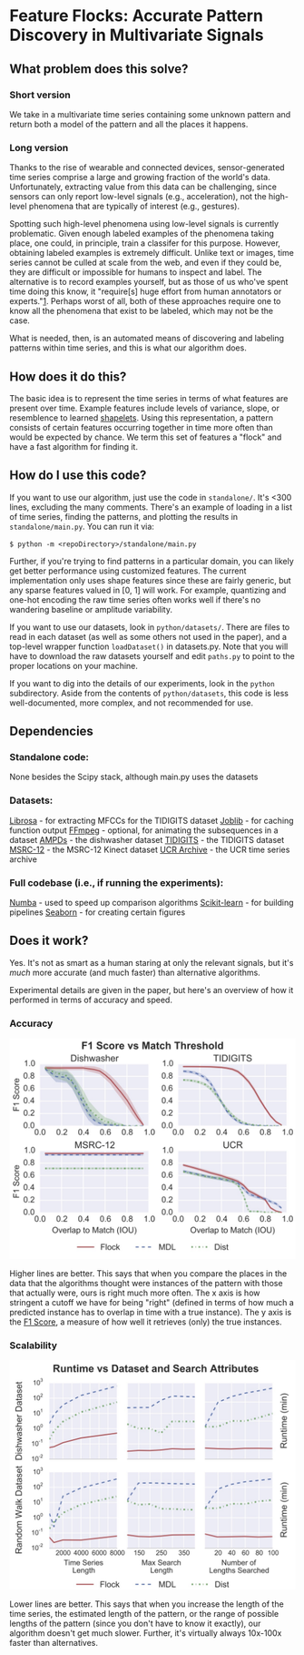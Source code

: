 
# Feature Flocks: Accurate Pattern Discovery in Multivariate Signals

## What problem does this solve?

### Short version

We take in a multivariate time series containing some unknown pattern and return both a model of the pattern and all the places it happens.

### Long version

Thanks to the rise of wearable and connected devices, sensor-generated time series comprise a large and growing fraction of the world's data. Unfortunately, extracting value from this data can be challenging, since sensors can only report low-level signals (e.g., acceleration), not the high-level phenomena that are typically of interest (e.g., gestures).

Spotting such high-level phenomena using low-level signals is currently problematic. Given enough labeled examples of the phenomena taking place, one could, in principle, train a classifer for this purpose. However, obtaining labeled examples is extremely difficult. Unlike text or images, time series cannot be culled at scale from the web, and even if they could be, they are difficult or impossible for humans to inspect and label. The alternative is to record examples yourself, but as those of us who've spent time doing this know, it "require[s] huge effort from human annotators or experts."[1](http://users.ece.cmu.edu/~hengtzec/papers/MobiSys13_NuActiv_Cheng_CMU.pdf). Perhaps worst of all, both of these approaches require one to know all the phenomena that exist to be labeled, which may not be the case.

What is needed, then, is an automated means of discovering and labeling patterns within time series, and this is what our algorithm does.

## How does it do this?

The basic idea is to represent the time series in terms of what features are present over time. Example features include levels of variance, slope, or resemblence to learned [shapelets](http://alumni.cs.ucr.edu/~lexiangy/Shapelet/kdd2009shapelet.pdf). Using this representation, a pattern consists of certain features occurring together in time more often than would be expected by chance. We term this set of features a "flock" and have a fast algorithm for finding it.

## How do I use this code?

If you want to use our algorithm, just use the code in `standalone/`. It's <300 lines, excluding the many comments. There's an example of loading in a list of time series, finding the patterns, and plotting the results in `standalone/main.py`. You can run it via:
```
$ python -m <repoDirectory>/standalone/main.py
```
Further, if you're trying to find patterns in a particular domain, you can likely get better performance using customized features. The current implementation only uses shape features since these are fairly generic, but any sparse features valued in [0, 1] will work. For example, quantizing and one-hot encoding the raw time series often works well if there's no wandering baseline or amplitude variability.

If you want to use our datasets, look in `python/datasets/`. There are files to read in each dataset (as well as some others not used in the paper), and a top-level wrapper function `loadDataset()` in datasets.py. Note that you will have to download the raw datasets yourself and edit `paths.py` to point to the proper locations on your machine.

If you want to dig into the details of our experiments, look in the `python` subdirectory. Aside from the contents of `python/datasets`, this code is less well-documented, more complex, and not recommended for use.

## Dependencies

### Standalone code:
None besides the Scipy stack, although main.py uses the datasets

### Datasets:
[Librosa](https://github.com/bmcfee/librosa) - for extracting MFCCs for the TIDIGITS dataset
[Joblib](https://github.com/joblib/joblib) - for caching function output
[FFmpeg](http://www.ffmpeg.org) - optional, for animating the subsequences in a dataset
[AMPDs](http://ampds.org) - the dishwasher dataset
[TIDIGITS](https://catalog.ldc.upenn.edu/LDC93S10) - the TIDIGITS dataset
[MSRC-12](http://research.microsoft.com/en-us/um/cambridge/projects/msrc12/) - the MSRC-12 Kinect dataset
[UCR Archive](http://www.cs.ucr.edu/~eamonn/time_series_data/) - the UCR time series archive

### Full codebase (i.e., if running the experiments):
[Numba](https://github.com/numba/numba) - used to speed up comparison algorithms
[Scikit-learn](https://github.com/scikit-learn/scikit-learn) - for building pipelines
[Seaborn](https://github.com/mwaskom/seaborn) - for creating certain figures

## Does it work?

Yes. It's not as smart as a human staring at only the relevant signals, but it's *much* more accurate (and much faster) than alternative algorithms.

Experimental details are given in the paper, but here's an overview of how it performed in terms of accuracy and speed.

### Accuracy

![AccuracyResults](/figs/web/accuracy.jpg?raw=true)

Higher lines are better. This says that when you compare the places in the data that the algorithms thought were instances of the pattern with those that actually were, ours is right much more often. The x axis is how stringent a cutoff we have for being "right" (defined in terms of how much a predicted instance has to overlap in time with a true instance). The y axis is the [F1 Score](https://en.wikipedia.org/wiki/F1_score), a measure of how well it retrieves (only) the true instances.

### Scalability

![ScalabilityResults](/figs/web/scalability.jpg?raw=true)

Lower lines are better. This says that when you increase the length of the time series, the estimated length of the pattern, or the range of possible lengths of the pattern (since you don't have to know it exactly), our algorithm doesn't get much slower. Further, it's virtually always 10x-100x faster than alternatives.

